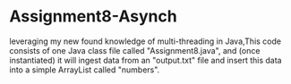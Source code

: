 # Assignment8-Asynch
 leveraging my new found knowledge of multi-threading in Java,This code consists of one Java class file called "Assignment8.java", and (once instantiated) it will ingest data from an "output.txt" file and insert this data into a simple ArrayList called "numbers".
